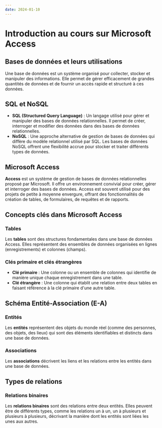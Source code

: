 ```yaml
---
date: 2024-01-10
---
```


# Introduction au cours sur Microsoft Access

## Bases de données et leurs utilisations

Une base de données est un système organisé pour collecter, stocker et manipuler des informations. Elle permet de gérer efficacement de grandes quantités de données et de fournir un accès rapide et structuré à ces données.

## SQL et NoSQL

- **SQL (Structured Query Language)** : Un langage utilisé pour gérer et manipuler des bases de données relationnelles. Il permet de créer, interroger et modifier des données dans des bases de données relationnelles.
- **NoSQL** : Une approche alternative de gestion de bases de données qui diffère du modèle relationnel utilisé par SQL. Les bases de données NoSQL offrent une flexibilité accrue pour stocker et traiter différents types de données.

## Microsoft Access

**Access** est un système de gestion de bases de données relationnelles proposé par Microsoft. Il offre un environnement convivial pour créer, gérer et interroger des bases de données. Access est souvent utilisé pour des projets de petite à moyenne envergure, offrant des fonctionnalités de création de tables, de formulaires, de requêtes et de rapports.

## Concepts clés dans Microsoft Access

### Tables

Les **tables** sont des structures fondamentales dans une base de données Access. Elles représentent des ensembles de données organisées en lignes (enregistrements) et colonnes (champs).

### Clés primaire et clés étrangères

- **Clé primaire** : Une colonne ou un ensemble de colonnes qui identifie de manière unique chaque enregistrement dans une table.
- **Clé étrangère** : Une colonne qui établit une relation entre deux tables en faisant référence à la clé primaire d'une autre table.

## Schéma Entité-Association (E-A)

### Entités

Les **entités** représentent des objets du monde réel (comme des personnes, des objets, des lieux) qui sont des éléments identifiables et distincts dans une base de données.

### Associations

Les **associations** décrivent les liens et les relations entre les entités dans une base de données.

## Types de relations

### Relations binaires

Les **relations binaires** sont des relations entre deux entités. Elles peuvent être de différents types, comme les relations un à un, un à plusieurs et plusieurs à plusieurs, décrivant la manière dont les entités sont liées les unes aux autres.